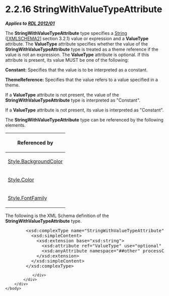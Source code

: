 <html dir="LTR" xmlns:mshelp="http://msdn.microsoft.com/mshelp" xmlns:ddue="http://ddue.schemas.microsoft.com/authoring/2003/5" xmlns:xlink="http://www.w3.org/1999/xlink" xmlns:tool="http://www.microsoft.com/tooltip">
    <head>
        <meta http-equiv="Content-Type" content="text/html; CHARSET=utf-8"></meta>
        <meta name="save" content="history"></meta>
        <title>2.2.16 StringWithValueTypeAttribute</title>
        <xml>
            <mshelp:toctitle title="2.2.16 StringWithValueTypeAttribute"></mshelp:toctitle>
            <mshelp:rltitle title="[MS-RDL]: StringWithValueTypeAttribute"></mshelp:rltitle>
            <mshelp:keyword index="A" term="6f331cb4-87a7-419d-bb8d-6e5142cb06a0"></mshelp:keyword>
            <mshelp:attr name="DCSext.ContentType" value="open specification"></mshelp:attr>
            <mshelp:attr name="AssetID" value="6f331cb4-87a7-419d-bb8d-6e5142cb06a0"></mshelp:attr>
            <mshelp:attr name="TopicType" value="kbRef"></mshelp:attr>
            <mshelp:attr name="DCSext.Title" value="[MS-RDL]: StringWithValueTypeAttribute" />
        </xml>
    </head>
    <body>
        <div id="header">
            <h1 class="heading">2.2.16 StringWithValueTypeAttribute</h1>
        </div>
        <div id="mainSection">
            <div id="mainBody">
                <div id="allHistory" class="saveHistory"></div>
                <div id="sectionSection0" class="section" name="collapseableSection">
                    

<p><b><i>Applies to </i></b><a href="f165fb82-3c5a-4369-961c-128de233638c.html"><b><i>RDL 2012/01</i></b></a></p>

<p>The <b>StringWithValueTypeAttribute</b> type specifies a <a href="1ed81ef3-a683-45e3-aaad-bd2bbe71bc3d.html">String</a> (<a href="https://go.microsoft.com/fwlink/?LinkId=90610">[XMLSCHEMA2]</a> section
3.2.1) value or expression and a <b>ValueType</b> attribute. The <b>ValueType</b>
attribute specifies whether the value of the <b>StringWithValueTypeAttribute</b>
type is treated as a theme reference if the value is not an expression. The <b>ValueType</b>
attribute is optional. If this attribute is present, its value MUST be one of
the following:</p>

<p><b>Constant:</b> Specifies that the value is to be
interpreted as a constant.</p>

<p><b>ThemeReference:</b> Specifies that the value
refers to a value specified in a theme.</p>

<p>If a <b>ValueType</b> attribute is not present, the value of
the <b>StringWithValueTypeAttribute</b> type is interpreted as
&quot;Constant&quot;.</p>

<p>If a <b>ValueType</b> attribute is not present, its value is
interpreted as &quot;Constant&quot;.</p>

<p>The <b>StringWithValueTypeAttribute</b> type can be
referenced by the following elements.</p>

<table>
 <thead>
  <tr>
   <th>
   <p>Referenced by</p>
   </th>
  </tr>
 </thead>
 <tr>
  <td>
  <p><a href="83b607b8-b34e-4119-a26c-81e7c11e26c2.html">Style.BackgroundColor</a></p>
  </td>
 </tr>
 <tr>
  <td>
  <p><a href="7911c883-f314-41d9-9136-02e8a26279ad.html">Style.Color</a></p>
  </td>
 </tr>
 <tr>
  <td>
  <p><a href="f1948fe1-2937-443a-8088-62a367c155c4.html">Style.FontFamily</a></p>
  </td>
 </tr>
</table>

<p>The following is the XML Schema definition of the <b>StringWithValueTypeAttribute</b>
type.</p>

<dl>
<dd>
<div><pre>   &lt;xsd:complexType name=&quot;StringWithValueTypeAttribute&quot;&gt;
     &lt;xsd:simpleContent&gt;
       &lt;xsd:extension base=&quot;xsd:string&quot;&gt;
         &lt;xsd:attribute ref=&quot;ValueType&quot; use=&quot;optional&quot; /&gt;
         &lt;xsd:anyAttribute namespace=&quot;##other&quot; processContents=&quot;lax&quot; /&gt;
       &lt;/xsd:extension&gt;
     &lt;/xsd:simpleContent&gt;
   &lt;/xsd:complexType&gt;
</pre></div>
</dd></dl>


                </div>
            </div>
        </div>
    </body>
</html>